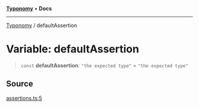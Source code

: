 [**Typonomy**](../README.md) • **Docs**

***

[Typonomy](../globals.md) / defaultAssertion

# Variable: defaultAssertion

> `const` **defaultAssertion**: `"the expected type"` = `"the expected type"`

## Source

[assertions.ts:5](https://github.com/softcraft-development/typonomy/blob/cee340f062935faae6d8d20bbf994df4a652481c/src/assertions.ts#L5)
